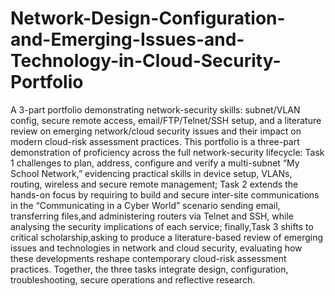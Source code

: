 # Network-Design-Configuration-and-Emerging-Issues-and-Technology-in-Cloud-Security-Portfolio
A 3-part portfolio demonstrating network-security skills: subnet/VLAN config, secure remote access, email/FTP/Telnet/SSH setup, and a literature review on emerging network/cloud security issues and their impact on modern cloud-risk assessment practices.
This portfolio is a three-part demonstration of proficiency across the full network-security lifecycle: Task 1 challenges to plan, address, configure and verify a multi-subnet “My School Network,” evidencing practical skills in device setup, VLANs, routing, wireless and secure remote management; Task 2 extends the hands-on focus by requiring to build and secure inter-site communications in the “Communicating in a Cyber World” scenario sending email, transferring files,and administering routers via Telnet and SSH, while analysing the security implications of each service; finally,Task 3 shifts to critical scholarship,asking to produce a literature-based review of emerging issues and technologies in network and cloud security, evaluating how these developments reshape contemporary cloud-risk assessment practices. Together, the three tasks integrate design, configuration, troubleshooting, secure operations and reflective research.
